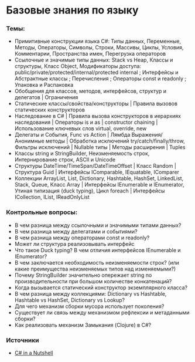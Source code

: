 # Базовые знания по языку

### Темы:

* Примитивные конструкции языка C\#: Типы данных, Переменные, Методы, Операторы, Символы, Строки, Массивы, Циклы, Условия, Комментарии, Пространства имен, Перегрузка операторов
* Ссылочные и значимые типы данных: Stack vs Heap, Классы и структуры, Класс Object, Модификаторы доступа: public/private/protected/internal/protected internal ; Интерфейсы и Абстрактные классы ; Перечисления ; Операторы const и readonly ; Упаковка и Распаковка
* Обобщения для классов, методов, интерфейсов, структур и делегатов \| Ограничения
* Cтатические классы/свойства/конструкторы \| Правила вызовов статических конструкторов
* Наследование в С\# \| Правила вызова конструкторов в иерархиях наследования \| Операторы is и as \| constructor chaining \| Использование ключевых слов virtual, override, new
* Делегаты и События, Func vs Action \| Лямбда Выражения/Анонимные методы \| Обработка исключений try/catch/finally/throw, Фильтры исключений \| Nullable типы \| Методы расширения \| Tuples
* Классы string и StringBuilder, Неизменяемость строк, Интернирование строк, ASCII и Unicode
* Структуры DateTime/TimeSpan/DateTimeOffset \| Класс Random \| Структура Guid \| Интерфейсы IComparable, IEquatable, IComparer
* Коллекции ArrayList, List, Dictionary, Hashtable, HashSet, LinkedList, Stack, Queue, Класс Array \| Интерфейсы IEnumerable и IEnumerator, Утиная типизация \(duck typing\), Цикл foreach \| Интерфейсы ICollection, IList, IReadOnlyList

### Контрольные вопросы:

* В чем разница между ссылочными и значимыми типами данных?
* В чем разница между делегатами и событиями?
* В чем разница между операторами const и readonly?
* Может ли структура реализовывать интерфейс
* Что такое Duck typing? В чем отличия интерфейсов IEnumerable и IEnumerator?
* В чем заключается необходимость неизменяемости строк? \(или какие преимущества неизменяемых типов над изменяемыми?\)
* Почему StringBuilder значительно опережает string по производительности при большом количестве конкатенаций?
* Когда вызывается статический конструктор экземплярного класса?
* В чем разница между коллекциями: Dictionary vs Hashtable, Hashtable vs HashSet, Dictionary vs Lookup?
* Для чего механизм сборки мусора использует поколения?
* Существует ли связь между механизмом рефлексии и метаданными сборки?
* Как реализовать механизм Замыкания \(Clojure\) в C\#?

### Источники

* [C\# in a Nutshell](http://www.albahari.com/nutshell/bookcontents.aspx)





